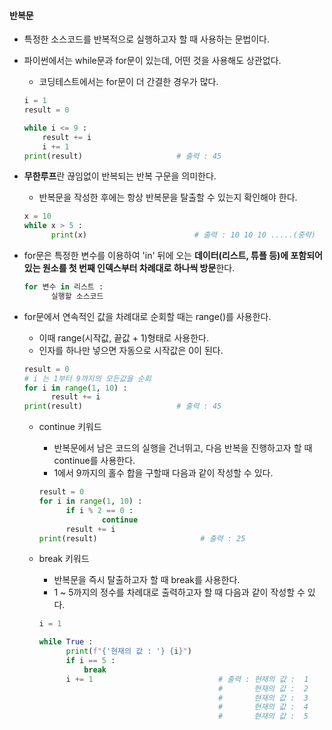 #### 반복문

- 특정한 소스코드를 반복적으로 실행하고자 할 때 사용하는 문법이다.

- 파이썬에서는 while문과 for문이 있는데, 어떤 것을 사용해도 상관없다.

  - 코딩테스트에서는 for문이 더 간결한 경우가 많다.

  ```python
  i = 1
  result = 0

  while i <= 9 :
      result += i
      i += 1
  print(result)						# 출력 : 45
  ```

- **무한루프**란 끊임없이 반복되는 반복 구문을 의미한다.

  - 반복문을 작성한 후에는 항상 반복문을 탈출할 수 있는지 확인해야 한다.

  ```python
  x = 10
  while x > 5 :
        print(x)						# 출력 : 10 10 10 .....(중략)
  ```

- for문은 특정한 변수를 이용하여 'in' 뒤에 오는 **데이터(리스트, 튜플 등)에 포함되어있는 원소를 첫 번째 인덱스부터 차례대로 하나씩 방문**한다.

  ```python
  for 변수 in 리스트 :
        실행할 소스코드
  ```

- for문에서 연속적인 값을 차례대로 순회할 때는 range()를 사용한다.

  - 이때 range(시작값, 끝값 + 1)형태로 사용한다.
  - 인자를 하나만 넣으면 자동으로 시작값은 0이 된다.

  ```python
  result = 0
  # i 는 1부터 9까지의 모든값을 순회
  for i in range(1, 10) :
        result += i
  print(result)						# 출력 : 45
  ```

  - continue 키워드

    - 반복문에서 남은 코드의 실행을 건너뛰고, 다음 반복을 진행하고자 할 때 continue를 사용한다.
    - 1에서 9까지의 홀수 합을 구할때 다음과 같이 작성할 수 있다.

    ```python
    result = 0
    for i in range(1, 10) :
          if i % 2 == 0 :
                  continue
          result += i
    print(result)						# 출력 : 25
    ```

  - break 키워드

    - 반복문을 즉시 탈출하고자 할 때 break를 사용한다.
    - 1 ~ 5까지의 정수를 차례대로 출력하고자 할 때 다음과 같이 작성할 수 있다.

    ```python
    i = 1

    while True :
          print(f"{'현재의 값 : '} {i}")
          if i == 5 :
              break
          i += 1							# 출력 : 현재의 값 :  1
                                            #		현재의 값 :  2
                                            #		현재의 값 :  3
                                            #		현재의 값 :  4
                                            #		현재의 값 :  5
    ```

